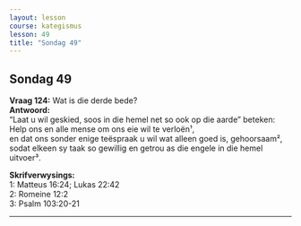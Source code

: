 ```yaml
---
layout: lesson
course: kategismus
lesson: 49
title: "Sondag 49"
---
```


## Sondag 49

**Vraag 124:** Wat is die derde bede?  
**Antwoord:**  
“Laat u wil geskied, soos in die hemel net so ook op die aarde” beteken:  
Help ons en alle mense om ons eie wil te verloën¹,  
en dat ons sonder enige teëspraak u wil wat alleen goed is, gehoorsaam²,  
sodat elkeen sy taak so gewillig en getrou as die engele in die hemel uitvoer³.

**Skrifverwysings:**  
1: Matteus 16:24; Lukas 22:42  
2: Romeine 12:2  
3: Psalm 103:20-21

---